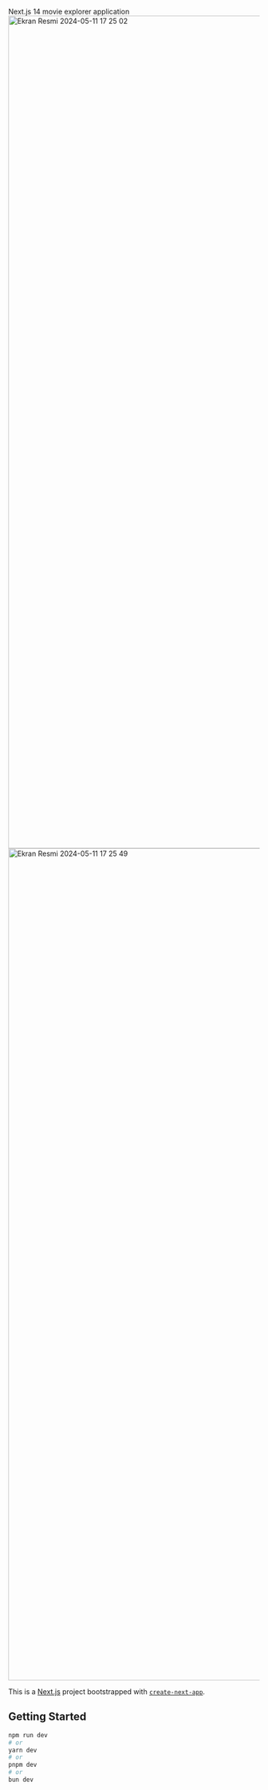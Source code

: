 Next.js 14 movie explorer application
<img width="1667" alt="Ekran Resmi 2024-05-11 17 25 02" src="https://github.com/fatmacann/next-movie/assets/127047156/1bb66d58-ac81-4ba3-9187-c243356cb470">
<img width="1666" alt="Ekran Resmi 2024-05-11 17 25 49" src="https://github.com/fatmacann/next-movie/assets/127047156/cc0ed5b5-dd3a-4f88-b4e8-73a596708c7a">


This is a [Next.js](https://nextjs.org/) project bootstrapped with [`create-next-app`](https://github.com/vercel/next.js/tree/canary/packages/create-next-app).

## Getting Started

```bash
npm run dev
# or
yarn dev
# or
pnpm dev
# or
bun dev
```
